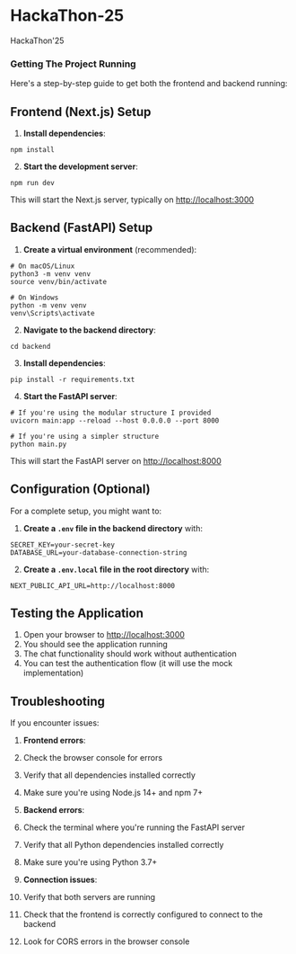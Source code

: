 # HackaThon-25
HackaThon'25

### Getting The Project Running

Here's a step-by-step guide to get both the frontend and backend running:

## Frontend (Next.js) Setup

1. **Install dependencies**:

```shellscript
npm install
```


2. **Start the development server**:

```shellscript
npm run dev
```

This will start the Next.js server, typically on [http://localhost:3000](http://localhost:3000)




## Backend (FastAPI) Setup

1. **Create a virtual environment** (recommended):

```shellscript
# On macOS/Linux
python3 -m venv venv
source venv/bin/activate

# On Windows
python -m venv venv
venv\Scripts\activate
```


2. **Navigate to the backend directory**:

```shellscript
cd backend
```


3. **Install dependencies**:

```shellscript
pip install -r requirements.txt
```


4. **Start the FastAPI server**:

```shellscript
# If you're using the modular structure I provided
uvicorn main:app --reload --host 0.0.0.0 --port 8000

# If you're using a simpler structure
python main.py
```

This will start the FastAPI server on [http://localhost:8000](http://localhost:8000)




## Configuration (Optional)

For a complete setup, you might want to:

1. **Create a `.env` file in the backend directory** with:

```plaintext
SECRET_KEY=your-secret-key
DATABASE_URL=your-database-connection-string
```


2. **Create a `.env.local` file in the root directory** with:

```plaintext
NEXT_PUBLIC_API_URL=http://localhost:8000
```




## Testing the Application

1. Open your browser to [http://localhost:3000](http://localhost:3000)
2. You should see the application running
3. The chat functionality should work without authentication
4. You can test the authentication flow (it will use the mock implementation)


## Troubleshooting

If you encounter issues:

1. **Frontend errors**:

1. Check the browser console for errors
2. Verify that all dependencies installed correctly
3. Make sure you're using Node.js 14+ and npm 7+



2. **Backend errors**:

1. Check the terminal where you're running the FastAPI server
2. Verify that all Python dependencies installed correctly
3. Make sure you're using Python 3.7+



3. **Connection issues**:

1. Verify that both servers are running
2. Check that the frontend is correctly configured to connect to the backend
3. Look for CORS errors in the browser console



